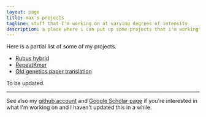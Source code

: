 ```yaml
---
layout: page
title: max's projects
tagline: stuff that I'm working on at varying degrees of intensity
description: a place where i can put up some projects that i'm working on.
---
```


Here is a partial list of some of my projects.

- [Rubus hybrid](pages/rubus.html)
- [RepeatKmer](pages/repeat_kmer.html)
- [Old genetics paper translation](pages/woltereck.html)

To be updated.

---

See also my [github account](https://github.com/maximilianpress/) and [Google Scholar page](https://scholar.google.com/citations?user=o76x5xQAAAAJ) if you're interested in what I'm working on and I haven't updated this in a while.

